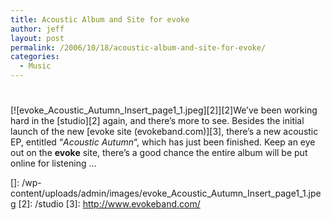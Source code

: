 ```yaml
---
title: Acoustic Album and Site for evoke
author: jeff
layout: post
permalink: /2006/10/18/acoustic-album-and-site-for-evoke/
categories:
  - Music
---
```

# 

[![evoke_Acoustic_Autumn_Insert_page1_1.jpeg][2]][2]We’ve been working hard in the [studio][2] again, and there’s more to see. Besides the initial launch of the new [evoke site (evokeband.com)][3], there’s a new acoustic EP, entitled “*Acoustic Autumn*“, which has just been finished. Keep an eye out on the **evoke** site, there’s a good chance the entire album will be put online for listening …   


 []: /wp-content/uploads/admin/images/evoke_Acoustic_Autumn_Insert_page1_1.jpeg
 [2]: /studio
 [3]: http://www.evokeband.com/